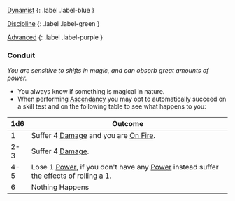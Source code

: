 
[Dynamist](Game/Character-Development#Dynamist)
{: .label .label-blue }

[Discipline](Game/Character-Development#Discipline)
{: .label .label-green }

[Advanced](Game/Character-Development#Advanced)
{: .label .label-purple }
### Conduit
*You are sensitive to shifts in magic, and can obsorb great amounts of power.*
* You always know if something is magical in nature.
* When performing [Ascendancy](Game/Core/Intuition#Ascendancy) you may opt to automatically succeed on a skill test and on the following table to see what happens to you:

| 1d6 | Outcome                                                                                                                                  |
| --- | ---------------------------------------------------------------------------------------------------------------------------------------- |
| 1   | Suffer 4 [Damage](Game/Core/Terminology#Damage) and you are [On Fire](Game/Core/Effects#On%20Fire).                                      |
| 2-3 | Suffer 4 [Damage](Game/Core/Terminology#Damage).                                                                                         |
| 4-5 | Lose 1 [Power](Game/Core/Blocks/Power), if you don't have any [Power](Game/Core/Blocks/Power) instead suffer the effects of rolling a 1. |
| 6   | Nothing Happens                                                                                                                          |

